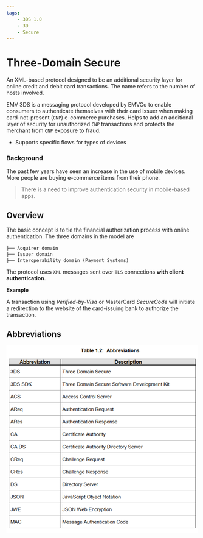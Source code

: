 ```yaml
---
tags:
	- 3DS 1.0
	- 3D
	- Secure
---
```


# Three-Domain Secure 

An XML-based protocol designed to be an additional security layer for online credit and debit card transactions. The name refers to the number of hosts involved.

EMV 3DS is a messaging protocol developed by EMVCo to enable consumers to authenticate themselves with their card issuer when making card-not-present (`CNP`) e-commerce purchases. Helps to add an additional layer of security for unauthorized `CNP` transactions and protects the merchant from `CNP` exposure to fraud.

* Supports specific flows for types of devices


### Background

The past few years have seen an increase in the use of mobile devices. More people are buying e-commerce items from their phone. 

>There is a need to improve authentication security in mobile-based apps.

## Overview

The basic concept is to tie the financial authorization process with online authentication. The three domains in the model are
```
├── Acquirer domain
├── Issuer domain
├── Interoperability domain (Payment Systems)
```

The protocol uses `XML` messages sent over `TLS` connections **with client authentication**. 

**Example**

A transaction using *Verified-by-Visa* or MasterCard *SecureCode* will initiate a redirection to the website of the card-issuing bank to authorize the transaction.



## Abbreviations

![Abbreviations](/resources/3ds-abbreviations.png)